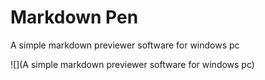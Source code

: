 # Markdown Pen

A simple markdown previewer software for windows pc

![](A simple markdown previewer software for windows pc)
